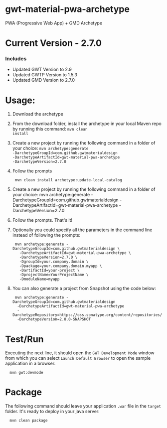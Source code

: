 # gwt-material-pwa-archetype
PWA (Progressive Web App) + GMD Archetype

# Current Version - 2.7.0
### Includes
- Updated GWT Version to 2.9
- Updated GWTP Version to 1.5.3
- Updated GMD Version to 2.7.0

# Usage:
1. Download the archetype
2. From the download folder, install the archetype in your local Maven repo by running this command: <code>mvn clean install</code>
3. Create a new project by running the following command in a folder of your choice: <code>mvn archetype:generate -DarchetypeGroupId=com.github.gwtmaterialdesign -DarchetypeArtifactId=gwt-material-pwa-archetype -DarchetypeVersion=2.7.0</code>
4. Follow the prompts

        mvn clean install archetype:update-local-catalog

3. Create a new project by running the following command in a folder of your choice:
        mvn archetype:generate -DarchetypeGroupId=com.github.gwtmaterialdesign -DarchetypeArtifactId=gwt-material-pwa-archetype -DarchetypeVersion=2.7.0


4. Follow the prompts. That's it!

5. Optionally you could specify all the parameters in the command line instead of following the prompts:

        mvn archetype:generate -DarchetypeGroupId=com.github.gwtmaterialdesign \
          -DarchetypeArtifactId=gwt-material-pwa-archetype \
          -DarchetypeVersion=2.7.0 \
          -DgroupId=your.company.domain \
          -Dpackage=your.company.domain.myapp \
          -DartifactId=your-project \
          -DprojectName=YourProjectName \
          -DmoduleName=myapp
          
6. You can also generate a project from Snapshot using the code below:

        mvn archetype:generate -DarchetypeGroupId=com.github.gwtmaterialdesign 
         -DarchetypeArtifactId=gwt-material-pwa-archetype 
         -DarchetypeRepository=https://oss.sonatype.org/content/repositories/snapshots/
         -DarchetypeVersion=2.8.0-SNAPSHOT
     
# Test/Run

Executing the next line, it should open the `GWT Development Mode` window from which you can select `Launch Default Browser` to open the sample application in a browser.

      mvn gwt:devmode

# Package

The following command should leave your application `.war` file in the `target` folder. It's ready to deploy in your java server:

      mvn clean package
